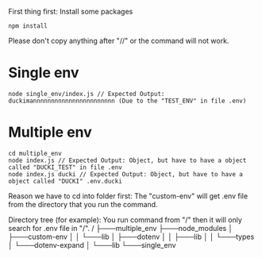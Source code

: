 First thing first: Install some packages
```
npm install
```

Please don't copy anything after "//" or the command will not work.

# Single env
```
node single_env/index.js // Expected Output: duckimannnnnnnnnnnnnnnnnnnnnnn (Due to the "TEST_ENV" in file .env)
```

# Multiple env
```
cd multiple_env
node index.js // Expected Output: Object, but have to have a object called "DUCKI_TEST" in file .env
node index.js ducki // Expected Output: Object, but have to have a object called "DUCKI" .env.ducki
```

Reason we have to cd into folder first: The "custom-env" will get .env file from the directory that you run the command.

Directory tree (for example): You run command from "/" then it will only search for .env file in "/".
/
├───multiple_env
├───node_modules
│   ├───custom-env
│   │   └───lib
│   ├───dotenv
│   │   ├───lib
│   │   └───types
│   └───dotenv-expand
│       └───lib
└───single_env